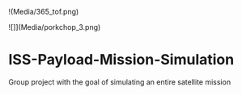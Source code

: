 !(Media/365_tof.png)

![]](Media/porkchop_3.png)

# ISS-Payload-Mission-Simulation

Group project with the goal of simulating an entire satellite mission
